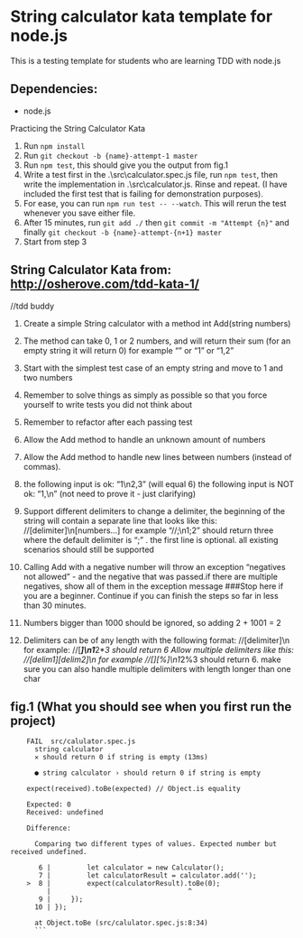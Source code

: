 # String calculator kata template for node.js
This is a testing template for students who are learning TDD with node.js
## Dependencies:
* node.js

Practicing the String Calculator Kata
1. Run ```npm install```
2. Run ```git checkout -b {name}-attempt-1 master```
3. Run ```npm test```, this should give you the output from fig.1
4.   Write a test first in the .\src\calculator.spec.js file, run ```npm test```, then write the implementation in .\src\calculator.js. Rinse and repeat. (I have included the first test that is failing for demonstration purposes).
5. For ease, you can run ```npm run test -- --watch```. This will rerun the test whenever you save either file.
6. After 15 minutes, run ```git add ./``` then ```git commit -m "Attempt {n}"``` and finally ```git checkout -b {name}-attempt-{n+1} master```
7. Start from step 3

## String Calculator Kata from: http://osherove.com/tdd-kata-1/
//tdd buddy

1. Create a simple String calculator with a method int Add(string numbers)
2. The method can take 0, 1 or 2 numbers, and will return their sum (for an empty string it will return 0) for example “” or “1” or “1,2”
3. Start with the simplest test case of an empty string and move to 1 and two numbers
4. Remember to solve things as simply as possible so that you force yourself to write tests you did not think about
5. Remember to refactor after each passing test
6. Allow the Add method to handle an unknown amount of numbers
7. Allow the Add method to handle new lines between numbers (instead of commas).
8. the following input is ok: “1\n2,3” (will equal 6)
the following input is NOT ok: “1,\n” (not need to prove it - just clarifying)
9. Support different delimiters
to change a delimiter, the beginning of the string will contain a separate line that looks like this: //[delimiter]\n[numbers…] for example “//;\n1;2” should return three where the default delimiter is “;” .
the first line is optional. all existing scenarios should still be supported
10. Calling Add with a negative number will throw an exception “negatives not allowed” - and the negative that was passed.if there are multiple negatives, show all of them in the exception message
###Stop here if you are a beginner. Continue if you can finish the steps so far in less than 30 minutes.

11. Numbers bigger than 1000 should be ignored, so adding 2 + 1001 = 2
12. Delimiters can be of any length with the following format: //[delimiter]\n for example: //[***]\n1***2***3 should return 6
Allow multiple delimiters like this: //[delim1][delim2]\n for example //[*][%]\n1*2%3 should return 6.
make sure you can also handle multiple delimiters with length longer than one char

## fig.1 (What you should see when you first run the project)
```
    FAIL  src/calulator.spec.js
      string calculator
      ✕ should return 0 if string is empty (13ms)

      ● string calculator › should return 0 if string is empty

    expect(received).toBe(expected) // Object.is equality

    Expected: 0
    Received: undefined

    Difference:

      Comparing two different types of values. Expected number but received undefined.

       6 |         let calculator = new Calculator();
       7 |         let calculatorResult = calculator.add('');
    >  8 |         expect(calculatorResult).toBe(0);
         |                                  ^
       9 |     });
      10 | });

      at Object.toBe (src/calulator.spec.js:8:34)
      ```
